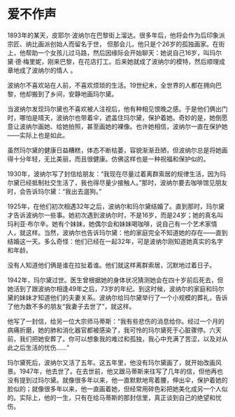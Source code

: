 # 爱不作声

1893年的某天，皮耶尔·波纳尔在巴黎街上溜达。很多年后，他将会作为后印象派宗匠、纳比画派创始人而留名于世， 但那会儿，他只是个26岁的孤独画家。在街上，他帮助一个女孩儿过马路，然后因缘际会开始聊天：她说自己16岁，叫玛尔黛·德·梅里妮，刚来巴黎，在花店打工。后来她就成了波纳尔的模特，然后顺理成章地成了波纳尔的情人 。 

波纳尔不喜欢站在人前，不喜欢烦琐的生活。19世纪末，全世界的人都在拥向巴黎，他却搬到了乡间，安静地画玛尔黛。 

当波纳尔发现玛尔黛也不喜欢被人注视后，他有种相见恨晚之感。于是他们俩出门时，哪怕是晴天，波纳尔也带着伞，遮盖住玛尔黛，保护着她。奇妙的是，她倒愿意让波纳尔画她、给她拍照，甚至画她的裸像。也许她相信，波纳尔一直在保护她——实际上也是如此。 

虽然玛尔黛的健康日益糟糕，体态不断枯萎，容貌渐渐丑陋，但波纳尔总是将她画得十分年轻，无比美丽，而且很健康。仿佛这样也是一种祝福和保护似的。 

1930年，波纳尔写了封信给朋友：“我现在尽量过着离群索居的规律生活，因为玛尔黛已经抵制社交生活了，我也得尽量少接触人。”那时，波纳尔要去咖啡馆见朋友时，会告诉玛尔黛：“我出去遛狗。” 

1925年，在他们初次相遇32年之后，波纳尔和玛尔黛结婚了。直到那时，玛尔黛才告诉波纳尔一些事。她初次遇到波纳尔时，不是16岁，而是24岁；她的真名叫玛利亚·布尔辛。她有个妹妹，她偶尔会和妹妹喝咖啡，说自己有一个艺术家情人，就这样。当然，波纳尔也告诉玛尔黛：他的家庭完全不知道她的存在——直到结婚这一天。多么奇怪：他们已经在一起32年，可是波纳尔刚知道她真实的名字和年龄。 

没有人知道他们俩是谁在拉扯着谁。他们就这样离群索居，沉默地过着日子。 

1942年，玛尔黛过世。医生曾根据她的身体状况猜测她会在四十岁前后死去，但她活到了跟波纳尔相逢49年之后，73岁的年纪。到这时候，波纳尔的家庭和玛尔黛的妹妹才知道他们的夫妻关系。波纳尔给玛尔黛举行了一个小规模的葬礼，告诉了他为数不多的朋友“我妻子去世了”，就这样。 

他写了一封信，给另一位大宗师马蒂斯：“我有些悲伤的消息给你。经过一个月的病痛折磨，她的肺和消化器官都被感染了，我可怜的玛尔黛死于心脏骤停。六天前，我们把她安葬了。你可以想象我的难过和孤独，我心中充满了苦涩，以及对从此之后生活的忧伤……” 

玛尔黛死后，波纳尔又活了五年。这五年里，他没有玛尔黛画了，就开始改画风景。1947年，他去世了。在去世前，他又跟马蒂斯来往写了几年的信，但他再也没有提到过玛尔黛。就像很多年以来，他一直默默地弯着腰，伸出伞，保护着她的脸似的；就像很多年以来，他一直画着她，但经常用碎色彩把她美化成另一个人似的。实际上，他的一生，只有在给马蒂斯的那封信里，真正谈到自己的绝望和忧伤。